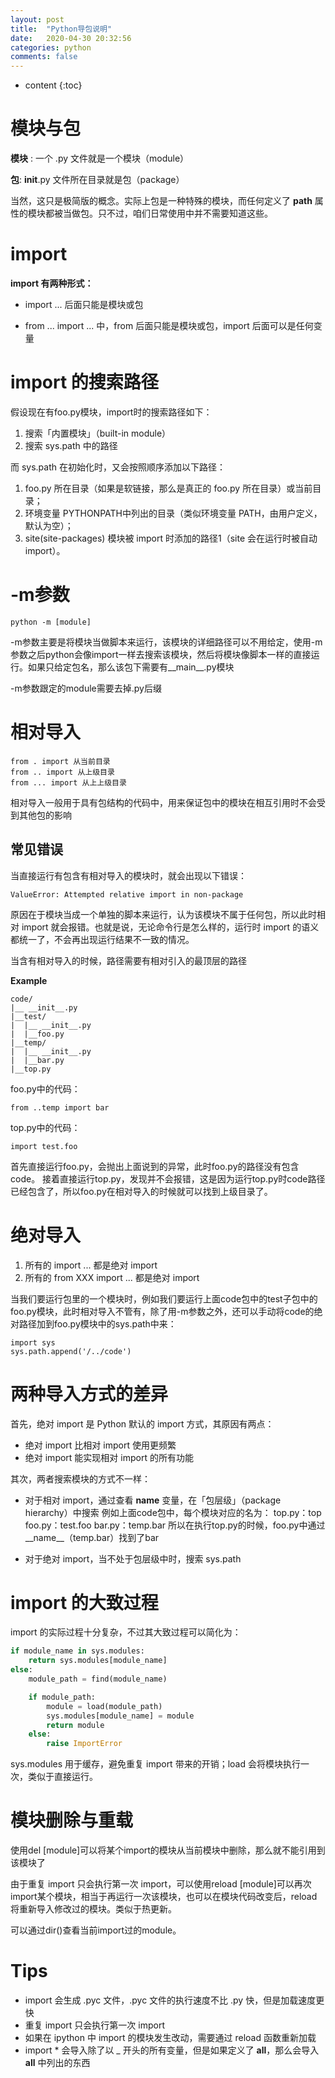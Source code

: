```yaml
---
layout: post
title:  "Python导包说明"
date:   2020-04-30 20:32:56
categories: python
comments: false
---
```


* content
{:toc}


# 模块与包

**模块** : 一个 .py 文件就是一个模块（module）

**包**: __init__.py 文件所在目录就是包（package）

当然，这只是极简版的概念。实际上包是一种特殊的模块，而任何定义了 __path__ 属性的模块都被当做包。只不过，咱们日常使用中并不需要知道这些。

# import

**import 有两种形式：**

* import ... 后面只能是模块或包

* from ... import ... 中，from 后面只能是模块或包，import 后面可以是任何变量

# import 的搜索路径

假设现在有foo.py模块，import时的搜索路径如下：

1. 搜索「内置模块」（built-in module）
2. 搜索 sys.path 中的路径

而 sys.path 在初始化时，又会按照顺序添加以下路径：

1. foo.py 所在目录（如果是软链接，那么是真正的 foo.py 所在目录）或当前目录；
2. 环境变量 PYTHONPATH中列出的目录（类似环境变量 PATH，由用户定义，默认为空）；
3. site(site-packages) 模块被 import 时添加的路径1（site 会在运行时被自动 import）。

# -m参数

```
python -m [module]
```

-m参数主要是将模块当做脚本来运行，该模块的详细路径可以不用给定，使用-m参数之后python会像import一样去搜索该模块，然后将模块像脚本一样的直接运行。如果只给定包名，那么该包下需要有__main__.py模块

-m参数跟定的module需要去掉.py后缀

# 相对导入

```
from . import 从当前目录
from .. import 从上级目录
from ... import 从上上级目录
```
相对导入一般用于具有包结构的代码中，用来保证包中的模块在相互引用时不会受到其他包的影响

## 常见错误

当直接运行有包含有相对导入的模块时，就会出现以下错误：

```
ValueError: Attempted relative import in non-package
```

原因在于模块当成一个单独的脚本来运行，认为该模块不属于任何包，所以此时相对 import 就会报错。也就是说，无论命令行是怎么样的，运行时 import 的语义都统一了，不会再出现运行结果不一致的情况。

当含有相对导入的时候，路径需要有相对引入的最顶层的路径

**Example**

```
code/
|__ __init__.py
|__test/
|  |__ __init__.py
|  |__foo.py
|__temp/
|  |__ __init__.py
|  |__bar.py
|__top.py
```

foo.py中的代码：
```
from ..temp import bar
```

top.py中的代码：
```
import test.foo
```

首先直接运行foo.py，会抛出上面说到的异常，此时foo.py的路径没有包含code。
接着直接运行top.py，发现并不会报错，这是因为运行top.py时code路径已经包含了，所以foo.py在相对导入的时候就可以找到上级目录了。

# 绝对导入

1. 所有的 import ... 都是绝对 import
2. 所有的 from XXX import ... 都是绝对 import

当我们要运行包里的一个模块时，例如我们要运行上面code包中的test子包中的foo.py模块，此时相对导入不管有，除了用-m参数之外，还可以手动将code的绝对路径加到foo.py模块中的sys.path中来：

```
import sys
sys.path.append('/../code')
```

# 两种导入方式的差异

首先，绝对 import 是 Python 默认的 import 方式，其原因有两点：

* 绝对 import 比相对 import 使用更频繁
* 绝对 import 能实现相对 import 的所有功能

其次，两者搜索模块的方式不一样：

* 对于相对 import，通过查看 __name__ 变量，在「包层级」（package hierarchy）中搜索
例如上面code包中，每个模块对应的名为：
top.py：top
foo.py：test.foo
bar.py：temp.bar
所以在执行top.py的时候，foo.py中通过__name__（temp.bar）找到了bar

* 对于绝对 import，当不处于包层级中时，搜索 sys.path

# import 的大致过程

import 的实际过程十分复杂，不过其大致过程可以简化为：

```Python
if module_name in sys.modules:
    return sys.modules[module_name]
else:
    module_path = find(module_name)

    if module_path:
        module = load(module_path)
        sys.modules[module_name] = module
        return module
    else:
        raise ImportError
```

sys.modules 用于缓存，避免重复 import 带来的开销；load 会将模块执行一次，类似于直接运行。


# 模块删除与重载

使用del [module]可以将某个import的模块从当前模块中删除，那么就不能引用到该模块了

由于重复 import 只会执行第一次 import，可以使用reload [module]可以再次import某个模块，相当于再运行一次该模块，也可以在模块代码改变后，reload将重新导入修改过的模块。类似于热更新。

可以通过dir()查看当前import过的module。

# Tips

* import 会生成 .pyc 文件，.pyc 文件的执行速度不比 .py 快，但是加载速度更快
* 重复 import 只会执行第一次 import
* 如果在 ipython 中 import 的模块发生改动，需要通过 reload 函数重新加载
* import * 会导入除了以 _ 开头的所有变量，但是如果定义了 __all__，那么会导入 __all__ 中列出的东西